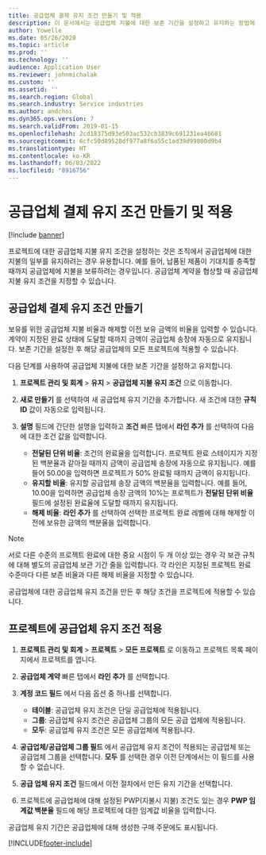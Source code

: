 ```yaml
---
title: 공급업체 결제 유지 조건 만들기 및 적용
description: 이 문서에서는 공급업체 지불에 대한 보존 기간을 설정하고 유지하는 방법에 대한 정보를 제공합니다.
author: Yowelle
ms.date: 05/26/2020
ms.topic: article
ms.prod: ''
ms.technology: ''
audience: Application User
ms.reviewer: johnmichalak
ms.custom: ''
ms.assetid: ''
ms.search.region: Global
ms.search.industry: Service industries
ms.author: andchoi
ms.dyn365.ops.version: 7
ms.search.validFrom: 2019-01-15
ms.openlocfilehash: 2cd18375d93e503ac532cb3839c691231ea46681
ms.sourcegitcommit: 6cfc50d89528df977a8f6a55c1ad39d99800d9b4
ms.translationtype: HT
ms.contentlocale: ko-KR
ms.lasthandoff: 06/03/2022
ms.locfileid: "8916756"
---
```

# <a name="create-and-apply-vendor-payment-retention-terms"></a>공급업체 결제 유지 조건 만들기 및 적용

[!include [banner](../includes/banner.md)] 

프로젝트에 대한 공급업체 지불 유지 조건을 설정하는 것은 조직에서 공급업체에 대한 지불의 일부를 유지하려는 경우 유용합니다. 예를 들어, 납품된 제품이 기대치를 충족할 때까지 공급업체에 지불을 보류하려는 경우입니다. 공급업체 계약을 협상할 때 공급업체 지불 유지 조건을 지정할 수 있습니다.

## <a name="create-vendor-payment-retention-terms"></a>공급업체 결제 유지 조건 만들기

보유를 위한 공급업체 지불 비율과 해제할 이전 보유 금액의 비율을 입력할 수 있습니다. 계약이 지정된 완료 상태에 도달할 때까지 금액이 공급업체 송장에 자동으로 유지됩니다. 보존 기간을 설정한 후 해당 공급업체의 모든 프로젝트에 적용할 수 있습니다.

다음 단계를 사용하여 공급업체 지불에 대한 보존 기간을 설정하고 유지합니다. 

1. **프로젝트 관리 및 회계** > **유지** > **공급업체 지불 유지 조건** 으로 이동합니다.
2. **새로 만들기** 를 선택하여 새 공급업체 유지 기간을 추가합니다. 새 조건에 대한 **규칙 ID** 값이 자동으로 입력됩니다. 
3. **설명** 필드에 간단한 설명을 입력하고 **조건** 빠른 탭에서 **라인 추가** 를 선택하여 다음에 대한 조건 값을 입력합니다.

   - **전달된 단위 비율**: 조건의 완료율을 입력합니다. 프로젝트 완료 스테이지가 지정된 백분율과 같아질 때까지 금액이 공급업체 송장에 자동으로 유지됩니다. 예를 들어 50.00을 입력하면 프로젝트가 50% 완료될 때까지 금액이 유지됩니다.
   - **유지할 비율**: 유지할 공급업체 송장 금액의 백분율을 입력합니다. 예를 들어, 10.00을 입력하면 공급업체 송장 금액의 10%는 프로젝트가 **전달된 단위 비율** 필드에 설정된 완료율에 도달할 때까지 유지됩니다.
   - **해제 비율**: **라인 추가** 를 선택하여 선택한 프로젝트 완료 레벨에 대해 해제할 이전에 보유한 금액의 백분율을 입력합니다.

> [!NOTE]
> 서로 다른 수준의 프로젝트 완료에 대한 중요 시점이 두 개 이상 있는 경우 각 보관 규칙에 대해 별도의 공급업체 보관 기간 줄을 입력합니다. 각 라인은 지정된 프로젝트 완료 수준마다 다른 보존 비율과 다른 해제 비율을 지정할 수 있습니다.

공급업체에 대한 공급업체 유지 조건을 만든 후 해당 조건을 프로젝트에 적용할 수 있습니다.

## <a name="apply-vendor-retention-terms-to-a-project"></a>프로젝트에 공급업체 유지 조건 적용

1. **프로젝트 관리 및 회계** > **프로젝트** > **모든 프로젝트** 로 이동하고 프로젝트 목록 페이지에서 프로젝트를 엽니다.
2. **공급업체 계약** 빠른 탭에서 **라인 추가** 를 선택합니다.
3. **계정 코드 필드** 에서 다음 옵션 중 하나를 선택합니다. 

   - **테이블**: 공급업체 유지 조건은 단일 공급업체에 적용됩니다.
   - **그룹**: 공급업체 유지 조건은 공급업체 그룹의 모든 공급 업체에 적용됩니다.
   - **모두**: 공급업체 유지 조건은 모든 공급업체에 적용됩니다.

4. **공급업체/공급업체 그룹 필드** 에서 공급업체 유지 조건이 적용되는 공급업체 또는 공급업체 그룹을 선택합니다. **모두** 를 선택한 경우 이전 단계에서는 이 필드를 사용할 수 없습니다.
5. **공급 업체 유지 조건** 필드에서 이전 절차에서 만든 유지 기간을 선택합니다.
6. 프로젝트에 공급업체에 대해 설정된 PWP(지불시 지불) 조건도 있는 경우 **PWP 임계값 백분율** 필드에 해당 프로젝트에 대한 임계값 비율을 입력합니다.

공급업체 유지 기간은 공급업체에 대해 생성한 구매 주문에도 표시됩니다.


[!INCLUDE[footer-include](../includes/footer-banner.md)]